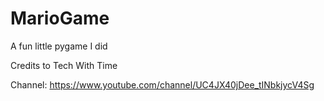 # MarioGame

A fun little pygame I did 

Credits to Tech With Time

Channel: https://www.youtube.com/channel/UC4JX40jDee_tINbkjycV4Sg
